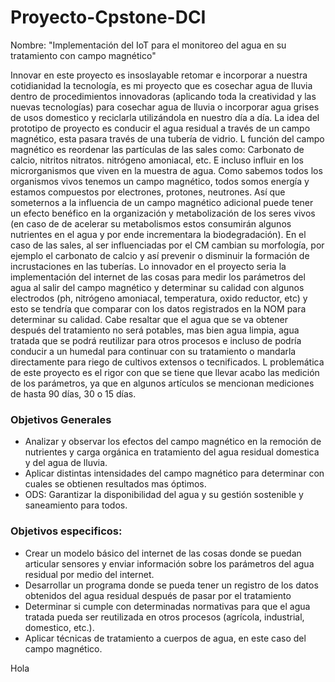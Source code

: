 # Proyecto-Cpstone-DCI
Nombre: "Implementación del IoT para el monitoreo del agua en su tratamiento con campo magnético"

Innovar en este proyecto es insoslayable retomar e incorporar a nuestra cotidianidad la tecnología, es mi proyecto que es cosechar agua de lluvia dentro de procedimientos innovadoras (aplicando toda la creatividad y las nuevas tecnologías) para cosechar agua de lluvia o incorporar agua grises de usos domestico y reciclarla utilizándola en nuestro día a día.
La idea del prototipo de proyecto es conducir el agua residual a través de un campo magnético, esta pasara  través de una tubería de vidrio. L función del campo magnético es reordenar las partículas de las sales  como: Carbonato de calcio, nitritos nitratos. nitrógeno amoniacal, etc. E incluso influir en los microrganismos que viven en la muestra de agua.
Como sabemos todos los organismos vivos tenemos un campo magnético, todos somos energía y estamos compuestos por electrones, protones, neutrones. Así que someternos a la influencia de un campo magnético adicional puede tener un efecto benéfico en la organización y metabolización de los seres vivos (en caso de de acelerar su metabolismos estos consumirán algunos nutrientes en el agua y por ende incrementara la biodegradación).
En el caso de las sales, al ser influenciadas por el CM cambian su morfología, por ejemplo el carbonato de calcio y así prevenir o disminuir la formación de incrustaciones en las tuberías.
Lo innovador en el proyecto seria la implementación del internet de las cosas para medir los parámetros del agua al salir del campo magnético y determinar su calidad con algunos electrodos (ph, nitrógeno amoniacal, temperatura, oxido reductor, etc) y esto se tendría que comparar con los datos registrados en la NOM para determinar su calidad.
Cabe resaltar que el agua que se va obtener después del tratamiento no será potables, mas bien agua limpia, agua tratada que se podrá reutilizar para otros procesos e incluso de podría conducir a un humedal para continuar con su tratamiento o mandarla directamente para riego de cultivos extensos o tecnificados.
L problemática de este proyecto es el rigor con que se tiene que llevar acabo las medición de los parámetros, ya que en algunos artículos se mencionan mediciones de hasta 90 días, 30 o 15 días.

### Objetivos Generales

- Analizar y observar los efectos del campo magnético en la remoción de nutrientes y carga orgánica en tratamiento del agua residual domestica y del agua de lluvia.
- Aplicar distintas intensidades del campo magnético para determinar con cuales se obtienen resultados mas óptimos.
- ODS: Garantizar la disponibilidad del agua y su gestión sostenible y saneamiento para todos.

### Objetivos especificos:

- Crear un modelo básico del internet de las cosas donde se puedan articular sensores y enviar información sobre los parámetros del agua residual por medio del internet.
- Desarrollar un programa donde se pueda tener un registro de los datos obtenidos del agua residual después de pasar por el tratamiento
- Determinar si cumple con determinadas normativas para que el  agua tratada pueda ser reutilizada en otros procesos (agrícola, industrial, domestico, etc.).
- Aplicar técnicas de tratamiento a cuerpos de agua, en este caso del campo magnético.

Hola
